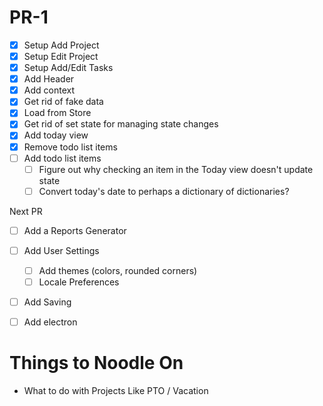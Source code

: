 # PR-1

- [x] Setup Add Project
- [x] Setup Edit Project
- [x] Setup Add/Edit Tasks
- [x] Add Header
- [x] Add context
- [x] Get rid of fake data
- [x] Load from Store
- [x] Get rid of set state for managing state changes
- [x] Add today view
- [x] Remove todo list items
- [ ] Add todo list items
    - [ ] Figure out why checking an item in the Today view doesn't update state
    - [ ] Convert today's date to perhaps a dictionary of dictionaries?

Next PR

- [ ] Add a Reports Generator
- [ ] Add User Settings
    - [ ] Add themes (colors, rounded corners)
    - [ ] Locale Preferences
- [ ] Add Saving 
- [ ] Add electron


# Things to Noodle On

- What to do with Projects Like PTO / Vacation